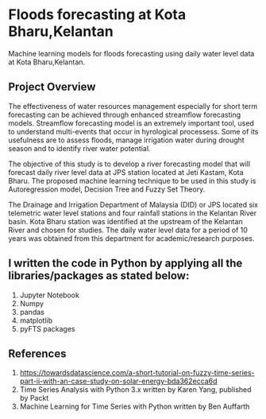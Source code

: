 # Floods forecasting at Kota Bharu,Kelantan
Machine learning models for floods forecasting using daily water level data at Kota Bharu,Kelantan.

## Project Overview
The effectiveness of water resources management especially for short term forecasting can be achieved through enhanced streamflow forecasting models. Streamflow forecasting model is an extremely important tool, used to understand multi-events that occur in hyrological processess. Some of its usefulness are to assess floods, manage irrigation water during drought season and  to identify river water potential.

The objective of this study is to develop a river forecasting model that will forecast daily river level data at JPS station located at Jeti Kastam, Kota Bharu. The proposed machine learning technique to be used in this study is Autoregression model, Decision Tree and Fuzzy Set Theory. 
 
The Drainage and Irrigation Department of Malaysia (DID) or JPS located six telemetric water level stations and four rainfall stations in the Kelantan River basin. Kota Bharu station was identified at the upstream of the Kelantan River and chosen for studies. The daily water level data for a period of 10 years was obtained from this department for academic/research purposes.  

## I written the code in Python by applying all the libraries/packages as stated below:
1. Jupyter Notebook
2. Numpy
3. pandas
4. matplotlib
5. pyFTS packages

## References
1. https://towardsdatascience.com/a-short-tutorial-on-fuzzy-time-series-part-ii-with-an-case-study-on-solar-energy-bda362ecca6d
2. Time Series Analysis with Python 3.x written by Karen Yang, published by Packt
3. Machine Learning for Time Series with Python written by Ben Auffarth
